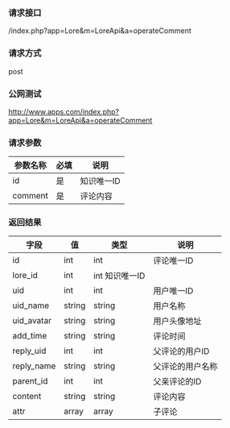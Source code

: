 ### **请求接口**
/index.php?app=Lore&m=LoreApi&a=operateComment

### **请求方式**
post

### **公网测试**
http://www.apps.com/index.php?app=Lore&m=LoreApi&a=operateComment

### **请求参数**

| 参数名称  |必填|     说明      |
|------|-----|------|
| id     | 是 |   知识唯一ID   |
| comment | 是 |   评论内容 |


### **返回结果**
|字段       |值             |类型    |说明           |
| --------- |--------      |--------|--------       |
|id     |int |int |评论唯一ID         |
|lore_id       |int         |int  知识唯一ID    |
|uid       |int         |int  | 用户唯一ID    |
|uid_name       |string         |string  |用户名称    |
|uid_avatar       |string         |string  |用户头像地址    |
|add_time       |string         |string  |评论时间    |
|reply_uid       |int         |int  |父评论的用户ID    |
|reply_name       |string         |string  |父评论的用户名称    |
|parent_id       |int         |int  |父亲评论的ID    |
|content       |string         |string  |评论内容    |
|attr       |array         |array  |子评论    |
